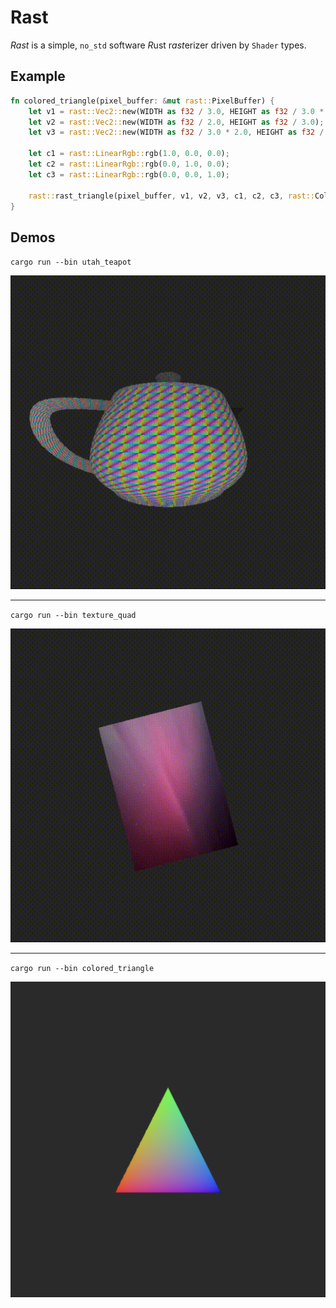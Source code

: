 # Rast

*Rast* is a simple, `no_std` software *R*ust r*ast*erizer driven by `Shader` types.

## Example

```rust
fn colored_triangle(pixel_buffer: &mut rast::PixelBuffer) {
    let v1 = rast::Vec2::new(WIDTH as f32 / 3.0, HEIGHT as f32 / 3.0 * 2.0);
    let v2 = rast::Vec2::new(WIDTH as f32 / 2.0, HEIGHT as f32 / 3.0);
    let v3 = rast::Vec2::new(WIDTH as f32 / 3.0 * 2.0, HEIGHT as f32 / 3.0 * 2.0);

    let c1 = rast::LinearRgb::rgb(1.0, 0.0, 0.0);
    let c2 = rast::LinearRgb::rgb(0.0, 1.0, 0.0);
    let c3 = rast::LinearRgb::rgb(0.0, 0.0, 1.0);

    rast::rast_triangle(pixel_buffer, v1, v2, v3, c1, c2, c3, rast::ColorShader);
}
```

## Demos

`cargo run --bin utah_teapot`<br>

<img src="assets/utah_teapot.gif" width="520">

---

`cargo run --bin texture_quad`<br>

<img src="assets/texture_quad.gif" width="520">

---

`cargo run --bin colored_triangle`<br>

<img src="assets/colored_triangle.png" width="520">
